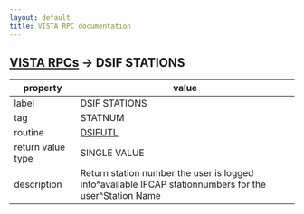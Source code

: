 ```yaml
---
layout: default
title: VISTA RPC documentation
---
```




## [VISTA RPCs](TableOfContent.md) &#8594; DSIF STATIONS 

 property | value 
--- | --- 
 label | DSIF STATIONS
 tag | STATNUM
 routine | [DSIFUTL](http://code.osehra.org/dox/Routine_DSIFUTL_source.html)
 return value type | SINGLE VALUE
 description | Return station number the user is logged into^available IFCAP stationnumbers for the user^Station Name